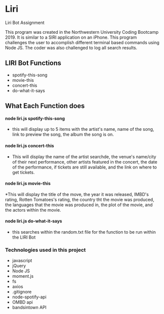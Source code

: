 # Liri
Liri Bot Assignment

This program was created in the Northwestern University Coding Bootcamp 2019. It is similar to a SIRI application on an iPhone. This program challenges the user to accomplish different terminal based commands using Node JS. The coder was also challenged to log all search results.


## LIRI Bot Functions

- spotify-this-song
- movie-this
- concert-this
- do-what-it-says

## What Each Function does

#### node liri.js spotify-this-song <user input song title>
* this will display up to 5 items with the artist's name, name of the song, link to preview the song, the album the song is on.

#### node liri.js concert-this <user input with artist name>
* This will display the name of the artist searchde, the venue's name/city of their next performance, other artists featured in the concert, the date of the performance, if tickets are still available, and the link on where to get tickets.

#### node liri.js movie-this <user input movie name>
*This will display the title of the move, the year it was released, IMBD's rating, Rotten Tomatoes's rating, the country tht the movie was produced, the languages that the movie was produced in, the plot of the movie, and the actors within the movie.

#### node liri.js do-what-it-says 
* this searches within the random.txt file for the function to be run within the LIRI Bot


### Technologies used in this project

- javascript
- jQuery
- Node JS
- moment.js
- fs
- axios
- .gitignore
- node-spotify-api
- OMBD api
- bandsintown API



